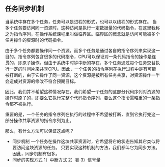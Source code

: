 ## 任务同步机制

当系统中存在多个任务，任务可以是进程的形式，也可以以线程的形式存在。
当多个任务要访问同一资源时，这种访问是执行一定数据量的代码指令，在这里我称之为指令序列，在操作系统课程里叫做临界区。临界区的概念就是访问可能被多个任务操作的资源时的代码指令。

由于多个任务都要操作同一个资源，而多个任务是通过各自的指令序列来实现这一目的。指令序列包含很多的代码指令，CPU可以保证对一条代码指令的操作是连贯的，即原子操作。但由于系统中时钟中断的存在，多个任务通过每个任务交替执行一定的时间片来共享CPU。因此，一个任务的指令序列在执行过程中是有可能被打断的，由于它操作了同一资源，这个资源是被所有任务共享，对资源操作一半会造成对资源的修改不符合预期目标。

因此，我们并不希望这种情况存在，我们希望一个任务的这部分代码序列对资源的操作时原子的，即要么它执行完整个代码指令序列，要么这个指令需略重的一条指令都不被执行。

重要的是，一个任务的指令序列在执行的过程中不希望被打断，直到它执行完这一部分操作共享资源的指令序列为止。


那么，有什么方法可以保证这点呢？
- 同步机制
一个任务在操作这块共享资源时，它希望将它的状态告知其它类似将要访问这块资源的任务。
只要实现这种机制的方法，我们都叫它为同步方法。因此，同步机制有很多。
- 同步的实现方式
1）中断方式
2）锁
3）信号量


